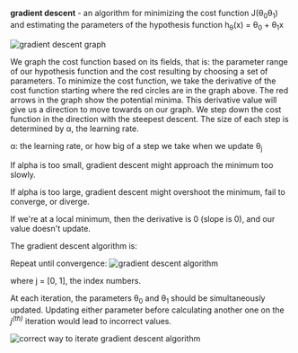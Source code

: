 **gradient descent** - an algorithm for minimizing the cost function J(&theta;<sub>0</sub>&theta;<sub>1</sub>) and estimating the parameters of the hypothesis function h<sub>&theta;</sub>(x) = &theta;<sub>0</sub> + &theta;<sub>1</sub>x

![gradient descent graph](http://i.imgur.com/HAjeQJ6.png)

We graph the cost function based on its fields, that is: the parameter range of our hypothesis function and the cost resulting by choosing a set of parameters.
To minimize the cost function, we take the derivative of the cost function starting where the red circles are in the graph above. The red arrows in the graph show the potential minima.
This derivative value will give us a direction to move towards on our graph. We step down the cost function in the direction with the steepest descent. The size of each step is determined by &alpha;, the learning rate.

&alpha;: the learning rate, or how big of a step we take when we update &theta;<sub>j</sub>

If alpha is too small, gradient descent might approach the minimum too slowly.

If alpha is too large, gradient descent might overshoot the minimum, fail to converge, or diverge.

If we're at a local minimum, then the derivative is 0 (slope is 0), and our value doesn't update.

The gradient descent algorithm is:

Repeat until convergence:
![gradient descent algorithm](http://i.imgur.com/t2LGVS5.png)

where j = [0, 1], the index numbers.

At each iteration, the parameters &theta;<sub>0</sub> and &theta;<sub>1</sub> should be simultaneously updated. Updating either parameter before calculating another one on the <em>j<sup>(th)</sup></em> iteration would lead to incorrect values.

![correct way to iterate gradient descent algorithm](http://i.imgur.com/oWnQuC1.png)